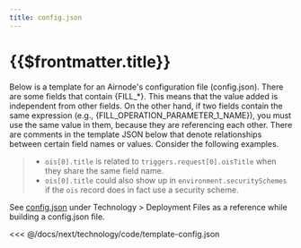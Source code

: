```yaml
---
title: config.json
---
```


# {{$frontmatter.title}}

Below is a template for an Airnode's configuration file (config.json). There are some fields that contain {FILL_*}. This means that the value added is independent from other fields. On the other hand, if two fields contain the same expression (e.g., {FILL_OPERATION_PARAMETER_1_NAME}), you must use the same value in them, because they are referencing each other. There are comments in the template JSON below that denote relationships between certain field names or values. Consider the following examples.

> - `ois[0].title` is related to `triggers.request[0].oisTitle` when they share the same field name. 
> - `ois[0].title` could also show up in `environment.securitySchemes` if the `ois` record does in fact use a security scheme.

See [config.json](../deployment-files/config-json.md) under Technology > Deployment Files as a reference while building a config.json file.

<<< @/docs/next/technology/code/template-config.json
